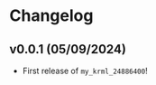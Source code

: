 # Changelog

<!--next-version-placeholder-->

## v0.0.1 (05/09/2024)

- First release of `my_krml_24886400`!